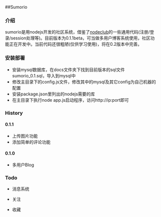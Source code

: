 ##Sumorio

### 介绍
sumorio是用nodejs开发的社区系统，借鉴了[nodeclub][1]的一些通用代码(注册/登录/session处理等)。目前版本为0.1.1beta，可当做多用户博客系统使用，社区功能正在开发中。当前代码还很粗陋(仅供学习使用)，将在0.2版本中完善。

### 安装部署

 - 安装mysql数据库，在docs文件夹下找到目前版本的sql文件sumorio_0.1.sql，导入到mysql中
 - 修改主目录下的config.js文件，修改其中的mysql及其它config为自己机器的配置
 - 安装package.json里列出的nodejs需要的库
 - 在主目录下执行node app.js启动程序，访问http://ip:port即可

### History

#### 0.1.1

* 上传图片功能
* 添加简单的评论功能 

#### 0.1.0

* 多用户Blog

### Todo

* 消息系统
* 关注
* 收藏



  [1]: https://github.com/muyuan/nodeclub/